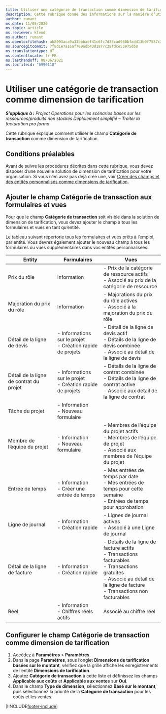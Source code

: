 ```yaml
---
title: Utiliser une catégorie de transaction comme dimension de tarification
description: Cette rubrique donne des informations sur la manière d’utiliser le champ Catégorie de transaction comme dimension de tarification.
author: rumant
ms.date: 11/05/2020
ms.topic: article
ms.reviewer: kfend
ms.author: rumant
ms.openlocfilehash: ab8093aca9a33bbbaef41c6fc7d33cad930bfadd13b0f7587c3de9032ac0d630
ms.sourcegitcommit: 7f8d1e7a16af769adb43d1877c28fdce53975db8
ms.translationtype: HT
ms.contentlocale: fr-FR
ms.lasthandoff: 08/06/2021
ms.locfileid: "6996118"
---
```

# <a name="use-transaction-category-as-a-pricing-dimension"></a>Utiliser une catégorie de transaction comme dimension de tarification


_**S’applique à :** Project Operations pour les scénarios basés sur les ressources/produits non stockés Déploiement simplifié – Traiter la facturation pro forma_


Cette rubrique explique comment utiliser le champ **Catégorie de transaction** comme dimension de tarification. 

## <a name="prerequisites"></a>Conditions préalables
Avant de suivre les procédures décrites dans cette rubrique, vous devez disposer d’une nouvelle solution de dimension de tarification pour votre organisation. Si vous n’en avez pas déjà créé une, voir [Créer des champs et des entités personnalisés comme dimensions de tarification](create-custom-fields-entities-pricing-dimensions.md).

## <a name="add-the-transaction-category-field-to-forms-and-views"></a>Ajouter le champ Catégorie de transaction aux formulaires et vues
Pour que le champ **Catégorie de transaction** soit visible dans la solution de dimension de tarification, vous devez ajouter le champ à tous les formulaires et vues en tant qu’entité.

Le tableau suivant répertorie tous les formulaires et vues prêts à l’emploi, par entité. Vous devrez également ajouter le nouveau champ à tous les formulaires ou vues supplémentaires dans vos entités personnalisées.

|  Entity        | Formulaires     |Vues        |
| ------------------------------|---------------------------------|----------------------------------|
|  Prix du rôle| Information |- Prix de la catégorie de ressource actifs<br> - Associé au prix de la catégorie de ressource |
|  Majoration du prix du rôle| Information|- Majorations du prix du rôle actives<br>- Associé à la majoration du prix du rôle |
|  Détail de la ligne de devis|- Informations sur le projet<br>- Création rapide de projets| - Détail de la ligne de devis actif<br>- Détails de la ligne de devis combinée<br>- Associé au détail de la ligne de devis |
|  Détail de la ligne de contrat du projet|- Informations sur le projet<br>- Création rapide de projets|- Détails de la ligne de contrat combinée<br>- Détails de la ligne de contrat active<br>- Associé aux détail de la ligne de contrat |
|  Tâche du projet|- Information<br>- Nouveau formulaire| &nbsp; |
|  Membre de l’équipe du projet|- Information<br>- Nouveau formulaire|- Membres de l’équipe du projet actifs<br>- Membres de l’équipe de projet<br>- Associé aux membres de l’équipe du projet |
|  Entrée de temps|- Information<br>- Créer une entrée de temps|- Mes entrées de temps par date<br>- Mes entrées de temps pour cette semaine<br>- Entrées de temps pour approbation|
|  Ligne de journal|- Information<br>- Création rapide|- Lignes de journal actives<br>- Associé à une Ligne de journal|
|  Détail de la ligne de facture|- Information<br>- Création rapide|- Détails de la ligne de facture actifs<br>- Transactions facturables<br>- Transactions gratuites<br>- Associé au détail de la ligne de facture <br>- Transactions non facturables|
|  Réel|- Information<br>- Chiffres réels actifs| Associé au chiffre réel |

## <a name="set-up-the-transaction-category-field-as-a-pricing-dimension"></a>Configurer le champ Catégorie de transaction comme dimension de tarification

1. Accédez à **Paramètres** > **Paramètres**. 
2. Dans la page **Paramètres**, sous l’onglet **Dimensions de tarification basées sur le montant**, vérifiez que la grille affiche les enregistrements de l’entité **Dimensions de tarification**.
3. Ajoutez **Catégorie de transaction** à cette liste et définissez les champs **Applicable aux coûts** et **Applicable aux ventes** sur **Oui**.
4. Dans le champ **Type de dimension**, sélectionnez **Basé sur le montant**, puis sélectionnez la priorité de la **Catégorie de transaction** pour les coûts et les ventes.


[!INCLUDE[footer-include](../includes/footer-banner.md)]